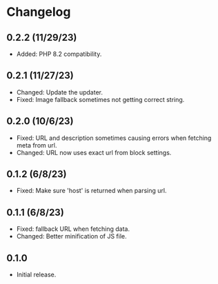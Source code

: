 # Changelog

## 0.2.2 (11/29/23)
* Added: PHP 8.2 compatibility.

## 0.2.1 (11/27/23)
* Changed: Update the updater.
* Fixed: Image fallback sometimes not getting correct string.

## 0.2.0 (10/6/23)
* Fixed: URL and description sometimes causing errors when fetching meta from url.
* Changed: URL now uses exact url from block settings.

## 0.1.2 (6/8/23)
* Fixed: Make sure 'host' is returned when parsing url.

## 0.1.1 (6/8/23)
* Fixed: fallback URL when fetching data.
* Changed: Better minification of JS file.

## 0.1.0
* Initial release.
